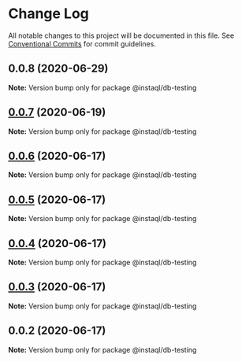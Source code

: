 # Change Log

All notable changes to this project will be documented in this file.
See [Conventional Commits](https://conventionalcommits.org) for commit guidelines.

## 0.0.8 (2020-06-29)

**Note:** Version bump only for package @instaql/db-testing





## [0.0.7](https://github.com/instaql/instaql-db/compare/@instaql/db-testing@0.0.6...@instaql/db-testing@0.0.7) (2020-06-19)

**Note:** Version bump only for package @instaql/db-testing





## [0.0.6](https://github.com/instaql/instaql-db/compare/@instaql/db-testing@0.0.5...@instaql/db-testing@0.0.6) (2020-06-17)

**Note:** Version bump only for package @instaql/db-testing





## [0.0.5](https://github.com/instaql/instaql-db/compare/@instaql/db-testing@0.0.4...@instaql/db-testing@0.0.5) (2020-06-17)

**Note:** Version bump only for package @instaql/db-testing





## [0.0.4](https://github.com/instaql/instaql-db/compare/@instaql/db-testing@0.0.3...@instaql/db-testing@0.0.4) (2020-06-17)

**Note:** Version bump only for package @instaql/db-testing





## [0.0.3](https://github.com/instaql/instaql-db/compare/@instaql/db-testing@0.0.2...@instaql/db-testing@0.0.3) (2020-06-17)

**Note:** Version bump only for package @instaql/db-testing





## 0.0.2 (2020-06-17)

**Note:** Version bump only for package @instaql/db-testing
